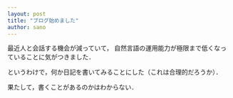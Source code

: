 ```yaml
---
layout: post
title: "ブログ始めました"
author: sano
---
```


最近人と会話する機会が減っていて，
自然言語の運用能力が極限まで低くなっていることに気がつきました．

というわけで，何か日記を書いてみることにした（これは合理的だろうか）．

果たして，書くことがあるのかはわからない．
